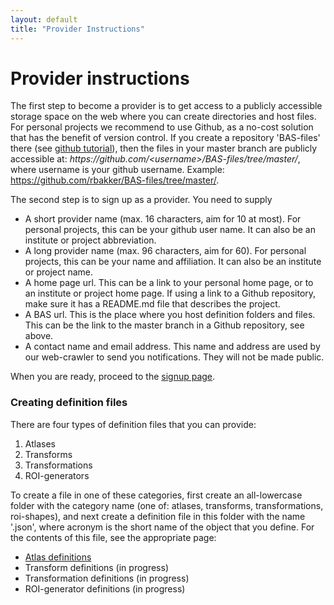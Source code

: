```yaml
---
layout: default
title: "Provider Instructions"
---
```

# Provider instructions

The first step to become a provider is to get access to a publicly accessible storage space on the web where you can create directories and host files. For personal projects we recommend to use Github, as a no-cost solution that has the benefit of version control. 
If you create a repository 'BAS-files' there (see <a href="https://guides.github.com/activities/hello-world/">github tutorial</a>), then the files in your master branch are publicly accessible at:
*https&#58;//github.com/&lt;username>/BAS-files/tree/master/*, where username is your github username. Example: <a href="https://github.com/rbakker/BAS-files/tree/master/">https://github.com/rbakker/BAS-files/tree/master/</a>.

The second step is to sign up as a provider. You need to supply
- A short provider name (max. 16 characters, aim for 10 at most). For personal projects, this can be your github user name. It can also be an institute or project abbreviation. 
- A long provider name (max. 96 characters, aim for 60). For personal projects, this can be your name and affiliation. It can also be an institute or project name. 
- A home page url. This can be a link to your personal home page, or to an institute or project home page. If using a link to a Github repository, make sure it has a README.md file that describes the project.
- A BAS url. This is the place where you host definition folders and files. This can be the link to the master branch in a Github repository, see above.
- A contact name and email address. This name and address are used by our web-crawler to send you notifications. They will not be made public.

When you are ready, proceed to the <a href="/provider-signup.html">signup page</a>.

### Creating definition files

There are four types of definition files that you can provide:
1. Atlases
2. Transforms
3. Transformations
4. ROI-generators

To create a file in one of these categories, first create an all-lowercase folder with the category name (one of: atlases, transforms, transformations, roi-shapes), and next create a definition file in this folder with the name '<acronym>.json', where acronym is the short name of the object that you define. For the contents of this file, see the appropriate page:
- <a href="brainatlas.html">Atlas definitions</a>
- Transform definitions (in progress)
- Transformation definitions (in progress)
- ROI-generator definitions (in progress)

